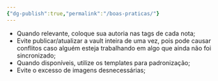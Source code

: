 ```yaml
---
{"dg-publish":true,"permalink":"/boas-praticas/"}
---
```


- Quando relevante, coloque sua autoria nas tags de cada nota;
- Evite publicar/atualizar a vault inteira de uma vez, pois pode causar conflitos caso alguém esteja trabalhando em algo que ainda não foi sincronizado;
- Quando disponíveis, utilize os templates para padronização;
- Evite o excesso de imagens desnecessárias;
